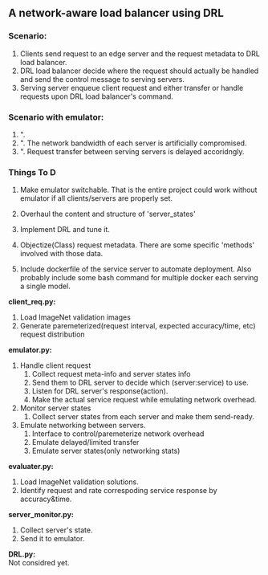 ## A network-aware load balancer using DRL

### Scenario:
1. Clients send request to an edge server and the request metadata to DRL load balancer.
2. DRL load balancer decide where the request should actually be handled and send the control message to serving servers.
3. Serving server enqueue client request and either transfer or handle requests upon DRL load balancer's command.


### Scenario with emulator:
1. ".
2. ". The network bandwidth of each server is artificially compromised.
3. ". Request transfer between serving servers is delayed accoridngly.


### Things To D
1. Make emulator switchable. That is the entire project could work without emulator if all clients/servers are properly set.
2. Overhaul the content and structure of 'server_states'
3. Implement DRL and tune it.

4. Objectize(Class) request metadata. There are some specific 'methods' involved with those data.
5. Include dockerfile of the service server to automate deployment. Also probably include some bash command for multiple docker each serving a single model.

**client_req.py:**  
1. Load ImageNet validation images
2. Generate paremeterized(request interval, expected accuracy/time, etc) request distribution

**emulator.py:**  
1. Handle client request  
    1. Collect request meta-info and server states info
    2. Send them to DRL server to decide which (server:service) to use.
    3. Listen for DRL server's response(action).
    4. Make the actual service request while emulating network overhead.
2. Monitor server states
    1. Collect server states from each server and make them send-ready.
3. Emulate networking between servers.
    1. Interface to control/paremeterize network overhead
    2. Emulate delayed/limited transfer
    3. Emulate server states(only networking stats)

**evaluater.py:**  
1. Load ImageNet validation solutions.
2. Identify request and rate correspoding service response by accuracy&time.

**server_monitor.py:**  
1. Collect server's state.
2. Send it to emulator.

**DRL.py:**  
Not considred yet.
